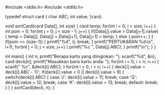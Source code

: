 #include <stdio.h>
#include <stdlib.h>

typedef struct card
{
    char ABC;
    int value;
}card;

void sortCard(card Data[], int size)
{
    card temp;
    for(int i = 0; i < size; i++)
    {
        int poin = 0;
        for(int j = 0; j < size - 1; j++)
        {
            if(Data[j].value > Data[j+1].value)
            {
                temp = Data[j];
                Data[j] = Data[j+1];
                Data[j+1] = temp;
            }
            else
            {
                poin++;
            }
        }
        if(poin == (size-1))
        {
            printf("%d", i);
            break;
        }
        printf("PERTUKARAN %d:\n", i+1);
        for(int j = 0; j < size; j++)
        {
            printf("%c ", Data[j].ABC);
        }
        printf("\n");
    }
}

int main()
{
    int n;
    printf("Berapa kartu yang diinginkan: ");
    scanf("%d", &n);
    card deck[n];
    printf("Masukkan baris kartu anda: ");
    for(int i = 0; i < n; i++)
    {
        scanf(" %c", &deck[i].ABC);
    }
    for(int i = 0; i < n; i++)
    {
        deck[i].value = deck[i].ABC - '0';
        if(deck[i].value < 0 || deck[i].value > 9)
        {
            switch(deck[i].ABC)
            {
            case 'J':
                deck[i].value = 11;
                break;
            case 'Q':
                deck[i].value = 12;
                break;
            case 'K':
                deck[i].value = 13;
                break;
            default:
                break;
            }
        }
    }
    sortCard(deck, n);
}

